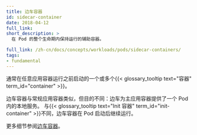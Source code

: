 ```yaml
---
title: 边车容器
id: sidecar-container
date: 2018-04-12
full_link: 
short_description: >
  在 Pod 的整个生命期内保持运行的辅助容器。

full_link: /zh-cn/docs/concepts/workloads/pods/sidecar-containers/
tags:
- fundamental
---
```


<!--
title: Sidecar Container
id: sidecar-container
date: 2018-04-12
full_link: 
short_description: >
  An auxilliary container that stays running throughout the lifecycle of a Pod.

full_link: /docs/concepts/workloads/pods/sidecar-containers/
tags:
- fundamental
-->

<!--
One or more {{< glossary_tooltip text="containers" term_id="container" >}} that are typically started before any app containers run.
-->
通常在任意应用容器运行之前启动的一个或多个{{< glossary_tooltip text="容器" term_id="container" >}}。

<!--more--> 

<!--
Sidecar containers are like regular app containers, but with a different purpose: 
the sidecar provides a Pod-local service to the main app container.
Unlike {{< glossary_tooltip text="init containers" term_id="init-container" >}}, sidecar containers
continue running after Pod startup.

Read [Sidecar containers](/docs/concepts/workloads/pods/sidecar-containers/) for more information.
-->
边车容器与常规应用容器类似，但目的不同：边车为主应用容器提供了一个 Pod 内的本地服务。
与{{< glossary_tooltip text="Init 容器" term_id="init-container" >}}不同，边车容器在 Pod 启动后继续运行。

更多细节参阅[边车容器](/zh-cn/docs/concepts/workloads/pods/sidecar-containers/)。
